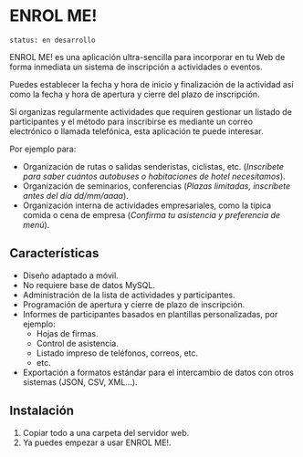 # ENROL ME!

```
status: en desarrollo
```

ENROL ME! es una aplicación ultra-sencilla para incorporar en tu Web de forma inmediata un sistema de inscripción a actividades o eventos.

Puedes establecer la fecha y hora de inicio y finalización de la actividad así como la fecha y hora de apertura y cierre del plazo de inscripción.

Si organizas regularmente actividades que requiren gestionar un listado de participantes y el método para inscribirse es mediante un correo electrónico o llamada telefónica, esta aplicación te puede interesar.

Por ejemplo para: 

- Organización de rutas o salidas senderistas, ciclistas, etc. (_Inscríbete para saber cuántos autobuses o habitaciones de hotel necesitamos_).
- Organización de seminarios, conferencias (_Plazas limitadas, inscríbete antes del día dd/mm/aaaa_).
- Organización interna de actividades empresariales, como la típica comida o cena de empresa (_Confirma tu asistencia y preferencia de menú_).
		
## Características

- Diseño adaptado a móvil.
- No requiere base de datos MySQL.
- Administración de la lista de actividades y participantes.
- Programación de apertura y cierre de plazo de inscripción.
- Informes de participantes basados en plantillas personalizadas, por ejemplo:
	- Hojas de firmas.
	- Control de asistencia.
	- Listado impreso de teléfonos, correos, etc.
	- etc.	
- Exportación a formatos estándar para el intercambio de datos con otros sistemas (JSON, CSV, XML...).

## Instalación

1. Copiar todo a una carpeta del servidor web.
2. Ya puedes empezar a usar ENROL ME!.
